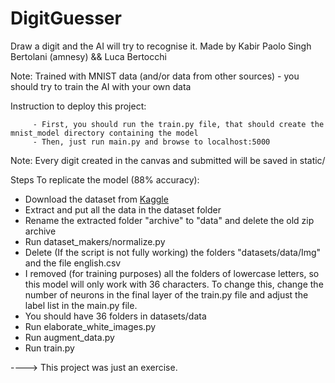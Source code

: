 # DigitGuesser
Draw a digit and the AI will try to recognise it. Made by Kabir Paolo Singh Bertolani (amnesy) && Luca Bertocchi

Note: Trained with MNIST data (and/or data from other sources) - you should try to train the AI with your own data

Instruction to deploy this project:

         - First, you should run the train.py file, that should create the mnist_model directory containing the model
         - Then, just run main.py and browse to localhost:5000
         
Note: Every digit created in the canvas and submitted will be saved in static/

Steps To replicate the model (88% accuracy):
- Download the dataset from [Kaggle](https://www.kaggle.com/dhruvildave/english-handwritten-characters-dataset)
- Extract and put all the data in the dataset folder
- Rename the extracted folder "archive" to "data" and delete the old zip archive
- Run dataset_makers/normalize.py
- Delete (If the script is not fully working) the folders "datasets/data/Img" and the file english.csv
- I removed (for training purposes) all the folders of lowercase letters, so this model will only work with 36 characters. To change this, change the number of neurons in the final layer of the train.py file and adjust the label list in the main.py file.
- You should have 36 folders in datasets/data
- Run elaborate_white_images.py
- Run augment_data.py
- Run train.py

----> This project was just an exercise.